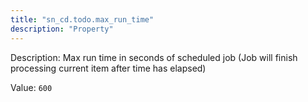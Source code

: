 ```yaml
---
title: "sn_cd.todo.max_run_time"
description: "Property"
---
```


Description: Max run time in seconds of scheduled job (Job will finish processing current item after time has elapsed)

Value: `600`